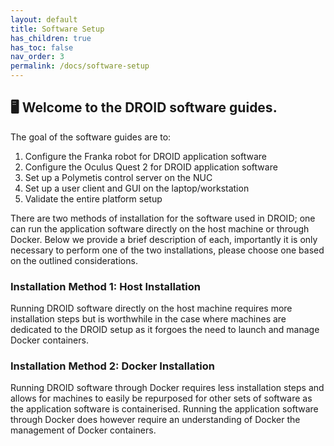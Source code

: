 ```yaml
---
layout: default
title: Software Setup
has_children: true
has_toc: false
nav_order: 3
permalink: /docs/software-setup
---
```


## 🖥️  Welcome to the DROID software guides.

The goal of the software guides are to:

1. Configure the Franka robot for DROID application software
2. Configure the Oculus Quest 2 for DROID application software
3. Set up a Polymetis control server on the NUC 
4. Set up a user client and GUI on the laptop/workstation
5. Validate the entire platform setup

There are two methods of installation for the software used in DROID; one can run the application software directly on the host machine or through Docker. Below we provide a brief description of each, importantly it is only necessary to perform one of the two installations, please choose one based on the outlined considerations. 


### Installation Method 1: Host Installation
Running DROID software directly on the host machine requires more installation steps but is worthwhile in the case where machines are dedicated to the DROID setup as it forgoes the need to launch and manage Docker containers. 


### Installation Method 2: Docker Installation
Running DROID software through Docker requires less installation steps and allows for machines to easily be repurposed for other sets of software as the application software is containerised. Running the application software through Docker does however require an understanding of Docker the management of Docker containers. 
